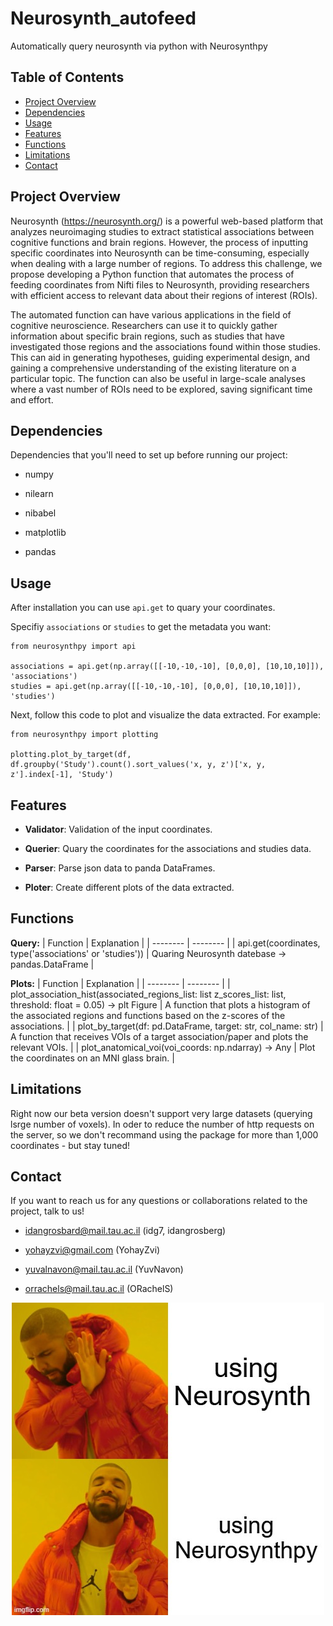 # Neurosynth_autofeed

  

Automatically query neurosynth via python with Neurosynthpy

  

## Table of Contents

  

- [Project Overview](#project-overview)
- [Dependencies](#installation)
- [Usage](#usage)
- [Features](#features)
- [Functions](#functions)
- [Limitations](#limitations)
- [Contact](#contact)

  

## Project Overview

  

Neurosynth (https://neurosynth.org/) is a powerful web-based platform that analyzes neuroimaging studies to extract statistical associations between cognitive functions and brain regions. However, the process of inputting specific coordinates into Neurosynth can be time-consuming, especially when dealing with a large number of regions. To address this challenge, we propose developing a Python function that automates the process of feeding coordinates from Nifti files to Neurosynth, providing researchers with efficient access to relevant data about their regions of interest (ROIs).

  

The automated function can have various applications in the field of cognitive neuroscience. Researchers can use it to quickly gather information about specific brain regions, such as studies that have investigated those regions and the associations found within those studies. This can aid in generating hypotheses, guiding experimental design, and gaining a comprehensive understanding of the existing literature on a particular topic. The function can also be useful in large-scale analyses where a vast number of ROIs need to be explored, saving significant time and effort.

  

## Dependencies

  

Dependencies that you'll need to set up before running our project:

- numpy

- nilearn

- nibabel

- matplotlib

- pandas

  

## Usage

  

After installation you can use `api.get` to quary your coordinates.

Specifiy `associations` or `studies` to get the metadata you want:

  



    from neurosynthpy import api
    
    associations = api.get(np.array([[-10,-10,-10], [0,0,0], [10,10,10]]), 'associations')
    studies = api.get(np.array([[-10,-10,-10], [0,0,0], [10,10,10]]), 'studies')
      

Next, follow this code to plot and visualize the data extracted. 
For example:

  

    from neurosynthpy import plotting
    
    plotting.plot_by_target(df, df.groupby('Study').count().sort_values('x, y, z')['x, y, z'].index[-1], 'Study')

## Features

  

-  **Validator**: Validation of the input coordinates.

-  **Querier**: Quary the coordinates for the associations and studies data.

-  **Parser**: Parse json data to panda DataFrames.

-  **Ploter**: Create different plots of the data extracted.
  
## Functions


**Query:**
| Function | Explanation |
| -------- | -------- | 
| api.get(coordinates, type('associations' or 'studies'))  | Quaring Neurosynth datebase -> pandas.DataFrame   |

**Plots:**
| Function | Explanation |
| -------- | -------- | 
| plot_association_hist(associated_regions_list: list z_scores_list: list, threshold: float = 0.05) -> plt Figure   | A function that plots a histogram of the associated regions and functions based on the z-scores of the associations.    |
| plot_by_target(df: pd.DataFrame, target: str, col_name: str)  |     A function that receives VOIs of a target association/paper and plots the relevant VOIs.     |
| plot_anatomical_voi(voi_coords: np.ndarray) -> Any   |    Plot the coordinates on an MNI glass brain.      |



## Limitations

Right now our beta version doesn't support very large datasets (querying lsrge number of voxels). 
In oder to reduce the number of http requests on the server, so we don't recommand using the package for more than 1,000 coordinates - but stay tuned!


## Contact

  

If you want to reach us for any questions or collaborations related to the project, talk to us!

  

- idangrosbard@mail.tau.ac.il (idg7, idangrosberg)

- yohayzvi@gmail.com (YohayZvi)

- yuvalnavon@mail.tau.ac.il (YuvNavon)

- orrachels@mail.tau.ac.il (ORachelS)





<div align="center">

![](drake_meme.jpeg)

</div>